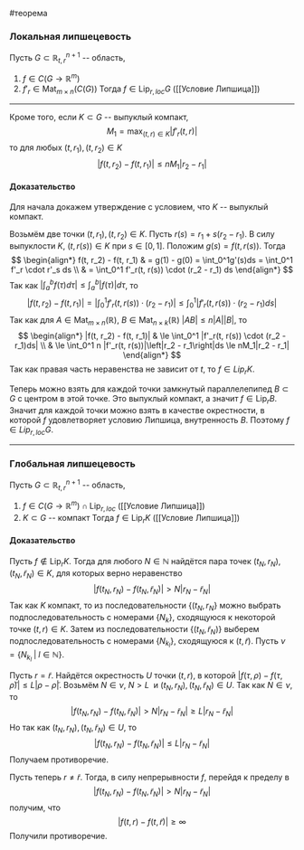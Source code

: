 #теорема
### Локальная липшецевость
Пусть $G\subset\mathbb{R}_{t,r}^{n+1}$ -- область,
1. $f\in C(G\rightarrow\mathbb{R}^m)$
2. $f'_r\in\operatorname{Mat}_{m\times n}(C(G))$
Тогда $f\in \operatorname{Lip}_{r,loc}G$ ([[Условие Липшица]])

---

Кроме того, если $K\subset G$ -- выпуклый компакт,
$$M_1=\max_{(t,r)\in K}|f'_r(t,r)|$$
то для любых $(t,r_1),(t,r_2)\in K$
$$|f(t,r_2)-f(t,r_1)|\le nM_1|r_2-r_1|$$

#### Доказательство 
Для начала докажем утверждение с условием, что $K$ -- выпуклый компакт.

Возьмём две точки $(t, r_1), (t, r_2) \in K$. Пусть $r(s) = r_1 + s(r_2 - r_1)$. В силу выпуклости $K$, $(t, r(s)) \in K$ при $s \in [0, 1]$. Положим $g(s) = f(t, r(s))$. Тогда
$$
\begin{align*}
f(t, r_2) - f(t, r_1) & = g(1) - g(0) = \int_0^1g'(s)ds = \int_0^1 f'_r \cdot r'_s ds \\
& = \int_0^1 f'_r(t, r(s)) \cdot (r_2 - r_1) ds
\end{align*}
$$
Так как $|\int_a^b f(\tau)d\tau| \le \int_a^b|f(\tau)|d\tau$, то 
$$
\left|f(t, r_2) - f(t, r_1)\right| = \left|\int_0^1 f'_r(t, r(s)) \cdot (r_2 - r_1)\right| \le \int_0^1 \left|f'_r(t, r(s)) \cdot (r_2 - r_1)ds\right|
$$
Так как для $A \in \operatorname{Mat}_{m \times n} (\mathbb{R})$, $B \in \operatorname{Mat}_{n \times k}(\mathbb{R})$ $|AB| \le n |A||B|$, то
$$
\begin{align*}
|f(t, r_2) - f(t, r_1)| & \le \int_0^1 |f'_r(t, r(s)) \cdot (r_2 - r_1)ds| \\
& \le \int_0^1 n |f'_r(t, r(s))|\left|r_2 - r_1\right|ds \le nM_1|r_2 - r_1|
\end{align*}
$$
Так как правая часть неравенства не зависит от $t$, то $f \in Lip_r K$.

Теперь можно взять для каждой точки замкнутый параллелепипед $B \subset G$ с центром в этой точке. Это выпуклый компакт, а значит $f \in \operatorname{Lip}_r B$. Значит для каждой точки можно взять в качестве окрестности, в которой $f$ удовлетворяет условию Липшица, внутренность $B$. Поэтому $f \in Lip_{r, loc} G$.

---

### Глобальная липшецевость
Пусть $G\subset\mathbb{R}_{t,r}^{n+1}$ -- область, 
1. $f\in C(G\rightarrow\mathbb{R}^m)\cap\operatorname{Lip}_{r,loc}$ ([[Условие Липшица]])
2. $K\subset G$ -- компакт
Тогда $f\in\operatorname{Lip}_rK$ ([[Условие Липшица]])
#### Доказательство 
Пусть $f \not\in \operatorname{Lip}_r K$. Тогда для любого $N \in \mathbb{N}$ найдётся пара точек $(t_N, r_N)$, $(t_N, \tilde{r}_N) \in K$, для которых верно неравенство
$$
|f(t_N, r_N) - f(t_N, \tilde{r}_N)| > N|r_N - \tilde{r}_N|
$$
Так как $K$ компакт, то из последовательности $\{(t_N, r_N\}$ можно выбрать подпоследовательность с номерами $\{N_{k}\}$, сходящуюся к некоторой точке $(t, r) \in K$. Затем из последовательности $\{ (t_N, \tilde{r}_N) \}$ выберем подпоследовательность с номерами $\{N_{k_l}\}$, сходящуюся к $(t, \tilde{r})$. Пусть $\nu = \{N_{k_l} \; | \; l \in \mathbb{N}\}$.

Пусть $r = \tilde{r}$. Найдётся окрестность $U$ точки $(t, r)$, в которой $|f(\tau, \rho) - f(\tau, \tilde{\rho})| \le L|\rho - \tilde{\rho}|$. Возьмём $N \in \nu$, $N > L$  и $(t_N, r_N), (t_N, \tilde{r}_N) \in U$. Так как $N \in \nu$, то
$$
|f(t_N, r_N) - f(t_N, \tilde{r}_N)| > N |r_N - \tilde{r}_N| \ge L |r_N - \tilde{r}_N|
$$
Но так как $(t_N, r_N), (t_N, \tilde{r}_N) \in U$, то 
$$|f(t_N, r_N) - f(t_N, \tilde{r}_N)| \le L |r_N - \tilde{r}_N|$$
Получаем противоречие.

Пусть теперь $r \neq \tilde{r}$. Тогда, в силу непрерывности $f$, перейдя к пределу в 
$$
|f(t_N, r_N) - f(t_N, \tilde{r}_N)| > N|r_N - \tilde{r}_N|
$$
получим, что
$$
|f(t, r) - f(t, \tilde{r})| \ge \infty
$$
Получили противоречие.
